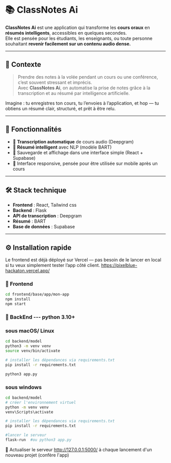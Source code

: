 # 📚 ClassNotes Ai

**ClassNotes Ai** est une application qui transforme les **cours oraux** en **résumés intelligents**, accessibles en quelques secondes.  
Elle est pensée pour les étudiants, les enseignants, ou toute personne souhaitant **revenir facilement sur un contenu audio dense.**

---

## 🧠 Contexte

> Prendre des notes à la volée pendant un cours ou une conférence, c’est souvent stressant et imprécis.  
> Avec **ClassNotes Ai**, on automatise la prise de notes grâce à la transcription et au résumé par intelligence artificielle.

Imagine : tu enregistres ton cours, tu l’envoies à l’application, et hop — tu obtiens un résumé clair, structuré, et prêt à être relu.

---

## 🚀 Fonctionnalités

- 🎤 **Transcription automatique** de cours audio (Deepgram)
- 📝 **Résumé intelligent** avec NLP (modèle BART)
- 💾 Sauvegarde et affichage dans une interface simple (React + Supabase)
- 📱 Interface responsive, pensée pour être utilisée sur mobile après un cours

---

## 🛠️ Stack technique

- **Frontend** : React, Tailwind css
- **Backend** : Flask
- **API de transcription** : Deepgram
- **Résumé** : BART
- **Base de données** : Supabase

---

## ⚙️ Installation rapide

Le frontend est déjà déployé sur Vercel — pas besoin de le lancer en local si tu veux simplement tester l’app côté client.
https://pixelblue-hackaton.vercel.app/

### 🔹 Frontend

```bash
cd frontend/base/app/mon-app
npm install
npm start
```

### 🔹 BackEnd --- python 3.10+


### sous macOS/ Linux

```bash
cd backend/model
python3 -m venv venv
source venv/bin/activate

# installer les dépendances via requirements.txt
pip install -r requirements.txt

python3 app.py

```


### sous windows
```bash
cd backend/model
# créer l'environnement virtuel
python -m venv venv
venv\Scripts\activate

# installer les dépendances via requirements.txt
pip install -r requirements.txt

#lancer le serveur
flask-run  #ou python3 app.py

```

🔁 Actualiser le serveur http://127.0.0.1:5000/ à chaque lancement d'un nouveau projet (confère l'app)




